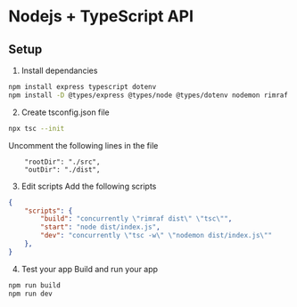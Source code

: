 # Nodejs + TypeScript API

## Setup

1. Install dependancies
```bash
npm install express typescript dotenv
npm install -D @types/express @types/node @types/dotenv nodemon rimraf concurrently
```

2. Create tsconfig.json file
```bash
npx tsc --init
```
Uncomment the following lines in the file
```
    "rootDir": "./src",
    "outDir": "./dist",
```
3. Edit scripts
Add the following scripts
```json
{
    "scripts": {
        "build": "concurrently \"rimraf dist\" \"tsc\"",
        "start": "node dist/index.js",
        "dev": "concurrently \"tsc -w\" \"nodemon dist/index.js\""
    },
}
```

4. Test your app
Build and run your app
```bash
npm run build
npm run dev
```